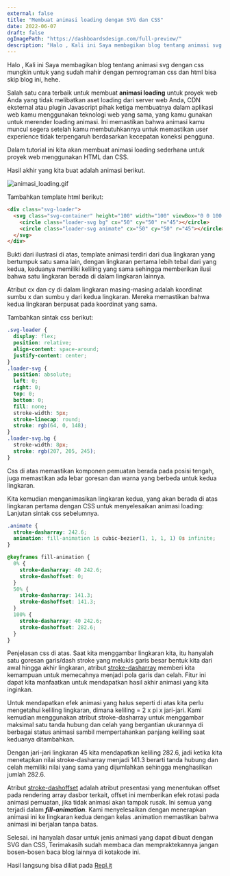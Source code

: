 ```yaml
---
external: false
title: "Membuat animasi loading dengan SVG dan CSS"
date: 2022-06-07
draft: false
ogImagePath: "https://dashboardsdesign.com/full-preview/"
description: "Halo , Kali ini Saya membagikan blog tentang animasi svg dengan css mungkin untuk yang sudah mahir dengan pemrograman css dan html bisa skip blog ini, hehe."
---
```


Halo , Kali ini Saya membagikan blog tentang animasi svg dengan css mungkin untuk yang sudah mahir dengan pemrograman css dan html bisa skip blog ini, hehe.

Salah satu cara terbaik untuk membuat **animasi loading** untuk proyek web Anda yang tidak melibatkan aset loading dari server web Anda, CDN eksternal atau plugin Javascript pihak ketiga membuatnya dalam aplikasi web kamu menggunakan teknologi web yang sama, yang kamu gunakan untuk merender loading animasi. Ini memastikan bahwa animasi kamu muncul segera setelah kamu membutuhkannya untuk memastikan user experience tidak terpengaruh berdasarkan kecepatan koneksi pengguna.

Dalam tutorial ini kita akan membuat animasi loading sederhana untuk proyek web menggunakan HTML dan CSS.

Hasil akhir yang kita buat adalah animasi berikut.

![animasi_loading.gif](https://storage.googleapis.com/kotakode-prod-public/images/7acf1035-b553-4e43-8ed0-4563b67de830-animasi_loading.gif)

Tambahkan template html berikut:

```html
<div class="svg-loader">
  <svg class="svg-container" height="100" width="100" viewBox="0 0 100 100">
    <circle class="loader-svg bg" cx="50" cy="50" r="45"></circle>
    <circle class="loader-svg animate" cx="50" cy="50" r="45"></circle>
  </svg>
</div>
```

Bukti dari ilustrasi di atas, template animasi terdiri dari dua lingkaran yang bertumpuk satu sama lain, dengan lingkaran pertama lebih tebal dari yang kedua, keduanya memiliki keliling yang sama sehingga memberikan ilusi bahwa satu lingkaran berada di dalam lingkaran lainnya.

Atribut cx dan cy di dalam lingkaran masing-masing adalah koordinat sumbu x dan sumbu y dari kedua lingkaran. Mereka memastikan bahwa kedua lingkaran berpusat pada koordinat yang sama.

Tambahkan sintak css berikut:

```css
.svg-loader {
  display: flex;
  position: relative;
  align-content: space-around;
  justify-content: center;
}
.loader-svg {
  position: absolute;
  left: 0;
  right: 0;
  top: 0;
  bottom: 0;
  fill: none;
  stroke-width: 5px;
  stroke-linecap: round;
  stroke: rgb(64, 0, 148);
}
.loader-svg.bg {
  stroke-width: 8px;
  stroke: rgb(207, 205, 245);
}
```

Css di atas memastikan komponen pemuatan berada pada posisi tengah, juga memastikan ada lebar goresan dan warna yang berbeda untuk kedua lingkaran.

Kita kemudian menganimasikan lingkaran kedua, yang akan berada di atas lingkaran pertama dengan CSS untuk menyelesaikan animasi loading:
Lanjutan sintak css sebelumnya.

```css
.animate {
  stroke-dasharray: 242.6;
  animation: fill-animation 1s cubic-bezier(1, 1, 1, 1) 0s infinite;
}

@keyframes fill-animation {
  0% {
    stroke-dasharray: 40 242.6;
    stroke-dashoffset: 0;
  }
  50% {
    stroke-dasharray: 141.3;
    stroke-dashoffset: 141.3;
  }
  100% {
    stroke-dasharray: 40 242.6;
    stroke-dashoffset: 282.6;
  }
}
```

Penjelasan css di atas. Saat kita menggambar lingkaran kita, itu hanyalah satu goresan garis/dash stroke yang melukis garis besar bentuk kita dari awal hingga akhir lingkaran, atribut [stroke-dasharray](https://developer.mozilla.org/en-US/docs/Web/SVG/Attribute/stroke-dasharray) memberi kita kemampuan untuk memecahnya menjadi pola garis dan celah. Fitur ini dapat kita manfaatkan untuk mendapatkan hasil akhir animasi yang kita inginkan.

Untuk mendapatkan efek animasi yang halus seperti di atas kita perlu mengetahui keliling lingkaran, dimana keliling = 2 x pi x jari-jari. Kami kemudian menggunakan atribut stroke-dasharray untuk menggambar maksimal satu tanda hubung dan celah yang bergantian ukurannya di berbagai status animasi sambil mempertahankan panjang keliling saat keduanya ditambahkan.

Dengan jari-jari lingkaran 45 kita mendapatkan keliling 282.6, jadi ketika kita menetapkan nilai stroke-dasharray menjadi 141.3 berarti tanda hubung dan celah memiliki nilai yang sama yang dijumlahkan sehingga menghasilkan jumlah 282.6.

Atribut [stroke-dashoffset](https://developer.mozilla.org/en-us/docs/Web/SVG/Attribute/stroke-dashoffset) adalah atribut presentasi yang menentukan offset pada rendering array dasbor terkait, offset ini memberikan efek rotasi pada animasi pemuatan, jika tidak animasi akan tampak rusak. Ini semua yang terjadi dalam **_fill-animation_**.
Kami menyelesaikan dengan menerapkan animasi ini ke lingkaran kedua dengan kelas .animation memastikan bahwa animasi ini berjalan tanpa batas.

Selesai. ini hanyalah dasar untuk jenis animasi yang dapat dibuat dengan SVG dan CSS, Terimakasih sudah membaca dan mempraktekannya jangan bosen-bosen baca blog lainnya di kotakode ini.

Hasil langsung bisa diliat pada [Repl.it](https://repl.it/@Faqihyugos/Animationloading)
